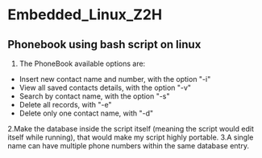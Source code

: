 # Embedded_Linux_Z2H
Phonebook using bash script on linux
-------------------------------------
1. The PhoneBook available options are:
  - Insert new contact name and number, with the option "-i"
  - View all saved contacts details, with the option "-v"
  - Search by contact name, with the option "-s"
  - Delete all records, with "-e"
  - Delete only one contact name, with "-d"
  
 2.Make the database inside the script itself (meaning the script would edit itself while running), that would make my script highly portable.
 3.A single name can have multiple phone numbers within the same database entry.
